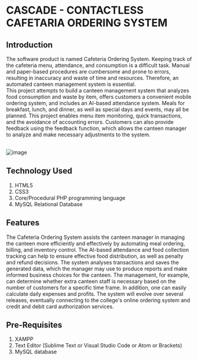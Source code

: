 # CASCADE - CONTACTLESS CAFETARIA ORDERING SYSTEM


## Introduction

The software product is named Cafeteria Ordering System. Keeping track of the cafeteria menu, attendance, and consumption is a difficult task. Manual and paper-based procedures are cumbersome and prone to errors, resulting in inaccuracy and waste of time and resources. Therefore, an automated canteen management system is essential. </br>
This project attempts to build a canteen management system that analyzes food consumption and waste by item, offers customers a convenient mobile ordering system, and includes an AI-based attendance system. Meals for breakfast, lunch, and dinner, as well as special days and events, may all be planned. This project enables menu item monitoring, quick transactions, and the avoidance of accounting errors. Customers can also provide feedback using the feedback function, which allows the canteen manager to analyze and make necessary adjustments to the system.
</br>
</br>

![image](https://user-images.githubusercontent.com/72935128/140618746-24722917-5800-4a1a-bbf8-d870a7641df6.png)



## Technology Used

1. HTML5</br>
2. CSS3</br>
3. Core/Procedural PHP programming language</br>
4. MySQL Relational Database</br>

## Features

The Cafeteria Ordering System assists the canteen manager in managing the canteen more efficiently and effectively by automating meal ordering, billing, and inventory control. The AI-based attendance and food collection tracking can help to ensure effective food distribution, as well as penalty and refund decisions. 
The system analyses transactions and saves the generated data, which the manager may use to produce reports and make informed business choices for the canteen. The management, for example, can determine whether extra canteen staff is necessary based on the number of customers for a specific time frame. In addition, one can easily calculate daily expenses and profits. The system will evolve over several releases, eventually connecting to the college's online ordering system and credit and debit card authorization services.

## Pre-Requisites

1. XAMPP </br>
2. Text Editor (Sublime Text or Visual Studio Code or Atom or Brackets)</br>
3. MySQL database</br>
